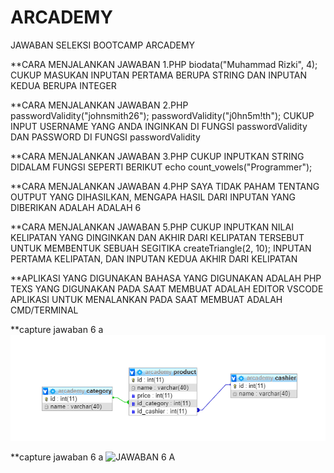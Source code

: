 # ARCADEMY
JAWABAN SELEKSI BOOTCAMP ARCADEMY


**CARA MENJALANKAN JAWABAN 1.PHP
biodata("Muhammad Rizki", 4);
CUKUP MASUKAN INPUTAN PERTAMA BERUPA STRING DAN INPUTAN KEDUA BERUPA INTEGER

**CARA MENJALANKAN JAWABAN 2.PHP
passwordValidity("johnsmith26");
passwordValidity("j0hn5m!th");
CUKUP INPUT USERNAME YANG ANDA INGINKAN DI FUNGSI passwordValidity DAN PASSWORD DI FUNGSI passwordValidity


**CARA MENJALANKAN JAWABAN 3.PHP
CUKUP INPUTKAN STRING DIDALAM FUNGSI SEPERTI BERIKUT
echo count_vowels("Programmer");

**CARA MENJALANKAN JAWABAN 4.PHP
SAYA TIDAK PAHAM TENTANG OUTPUT YANG DIHASILKAN, MENGAPA HASIL DARI INPUTAN YANG DIBERIKAN ADALAH ADALAH 6


**CARA MENJALANKAN JAWABAN 5.PHP 
CUKUP INPUTKAN NILAI KELIPATAN YANG DINGINKAN DAN AKHIR DARI KELIPATAN TERSEBUT UNTUK MEMBENTUK SEBUAH SEGITIKA
createTriangle(2, 10);
INPUTAN PERTAMA KELIPATAN, DAN INPUTAN KEDUA AKHIR DARI KELIPATAN



**APLIKASI YANG DIGUNAKAN
  BAHASA YANG DIGUNAKAN ADALAH PHP
  TEXS YANG DIGUNAKAN PADA SAAT MEMBUAT ADALAH EDITOR VSCODE
  APLIKASI UNTUK MENALANKAN PADA SAAT MEMBUAT ADALAH  CMD/TERMINAL



**capture jawaban 6 a
![JAWABAN 6 A](https://github.com/mrizki0020/ARCADEMY/blob/master/database.png)

**capture jawaban 6 a
![JAWABAN 6 A]()

